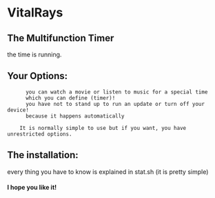 # VitalRays
## The Multifunction Timer
the time is running. 
## Your Options:

          you can watch a movie or listen to music for a special time
          which you can define (timer)!
          you have not to stand up to run an update or turn off your device!
          because it happens automatically
  
        It is normally simple to use but if you want, you have unrestricted options.

## The installation:

  every thing you have to know is explained in stat.sh (it is pretty simple)
  
#### I hope you like it!
